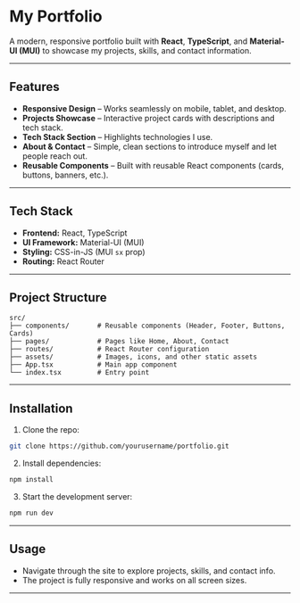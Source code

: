 # My Portfolio

A modern, responsive portfolio built with **React**, **TypeScript**, and **Material-UI (MUI)** to showcase my projects, skills, and contact information.

---

## Features

- **Responsive Design** – Works seamlessly on mobile, tablet, and desktop.
- **Projects Showcase** – Interactive project cards with descriptions and tech stack.
- **Tech Stack Section** – Highlights technologies I use.
- **About & Contact** – Simple, clean sections to introduce myself and let people reach out.
- **Reusable Components** – Built with reusable React components (cards, buttons, banners, etc.).

---

## Tech Stack

- **Frontend:** React, TypeScript
- **UI Framework:** Material-UI (MUI)
- **Styling:** CSS-in-JS (MUI `sx` prop)
- **Routing:** React Router

---

## Project Structure

```
src/
├── components/       # Reusable components (Header, Footer, Buttons, Cards)
├── pages/            # Pages like Home, About, Contact
├── routes/           # React Router configuration
├── assets/           # Images, icons, and other static assets
├── App.tsx           # Main app component
└── index.tsx         # Entry point
```

---

## Installation

1. Clone the repo:

```bash
git clone https://github.com/yourusername/portfolio.git
```

2. Install dependencies:

```bash
npm install
```

3. Start the development server:

```bash
npm run dev
```

---

## Usage

- Navigate through the site to explore projects, skills, and contact info.
- The project is fully responsive and works on all screen sizes.

---
